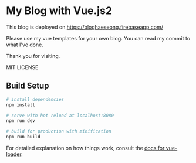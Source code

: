# My Blog with Vue.js2 

This blog is deployed on https://bloghaeseong.firebaseapp.com/

Please use my vue templates for your own blog.
You can read my commit to what I've done.

Thank you for visiting.

MIT LICENSE

## Build Setup

``` bash
# install dependencies
npm install

# serve with hot reload at localhost:8080
npm run dev

# build for production with minification
npm run build
```

For detailed explanation on how things work, consult the [docs for vue-loader](http://vuejs.github.io/vue-loader).
